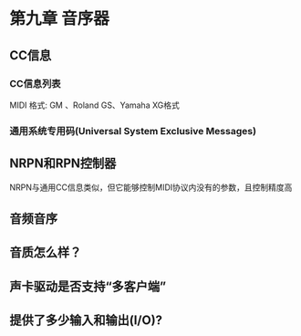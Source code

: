 # 第九章 音序器

## CC信息

### CC信息列表

MIDI 格式: GM 、Roland GS、Yamaha XG格式

### 通用系统专用码(Universal System Exclusive Messages)

## NRPN和RPN控制器

NRPN与通用CC信息类似，但它能够控制MIDI协议内没有的参数，且控制精度高

## 音频音序

## 音质怎么样？

## 声卡驱动是否支持“多客户端”

## 提供了多少输入和输出(I/O)?

